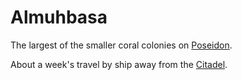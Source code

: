 # Almuhbasa

The largest of the smaller coral colonies on [Poseidon](../Poseidon.md).

About a week's travel by ship away from the [Citadel](./Citadel.md).
